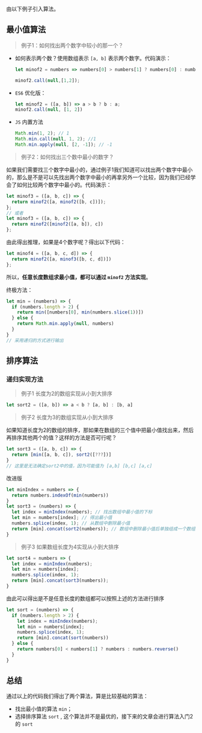 由以下例子引入算法。

## 最小值算法

> 例子1：如何找出两个数字中较小的那一个？

* 如何表示两个数？使用数组表示 `[a, b]` 表示两个数字。代码演示：

  ```js
  let minof2 = numbers => numbers[0] > numbers[1] ? numbers[0] : numbers[1];
  
  minof2.call(null,[1,2]);
  ```

* `ES6` 优化版：

  ```js
  let minof2 = ([a, b]) => a > b ? b : a;
  minof2.call(null, [1, 2])
  ```

* `JS` 内置方法

  ```js
  Math.min(1, 2); // 1
  Math.min.call(null, 1, 2); //1
  Math.min.apply(null, [2, -1]); // -1
  ```

> 例子2：如何找出三个数中最小的数字？

如果我们需要找三个数字中最小的，通过例子1我们知道可以找出两个数字中最小的，那么是不是可以先找出两个数字中最小的再拿另外一个比较，因为我们已经学会了如何比较两个数字中最小的。代码演示：

```js
let minof3 = ([a, b, c]) => {
  return minof2([a, minof2([b, c])]);
};
// 或者
let minof3 = ([a, b, c]) => {
  return minof2([minof2([a, b]), c])
};
```

由此得出推理，如果是4个数字呢？得出以下代码：

```js
let minof4 = ([a, b, c, d]) => {
  return minof2([a, minof3([b, c, d])])
};
```

所以，**任意长度数组求最小值，都可以通过 `minof2` 方法实现**。

终极方法：

```js
let min = (numbers) => {
  if (numbers.length > 2) {
    return min([numbers[0], min(numbers.slice(1))])
  } else {
    return Math.min.apply(null, numbers)
  }
}
// 采用递归的方式进行输出
```

## 排序算法

### 递归实现方法

> 例子1 长度为2的数组实现从小到大排序

```js
let sort2 = ([a, b]) => a < b ? [a, b] : [b, a]
```

> 例子2 长度为3的数组实现从小到大排序

如果知道长度为2的数组的排序，那如果在数组的三个值中把最小值找出来，然后再排序其他两个的值？这样的方法是否可行呢？

```js
let sort3 = ([a, b, c]) => {
  return [min([a, b, c]), sort2([???])]
}
// 这里是无法确定sort2中的值，因为可能值为 [a,b] [b,c] [a,c]
```

改进版

```js
let minIndex = numbers => {
  return numbers.indexOf(min(numbers))
}
let sort3 = (numbers) => {
  let index = minIndex(numbers); // 找出数组中最小值的下标
  let min = numbers[index]; // 得出最小值
  numbers.splice(index, 1); // 从数组中删除最小值
  return [min].concat(sort2(numbers)); // 数组中删除最小值后单独组成一个数组，然后再通过两个值的排列，再组合为一个新数组
}
```

> 例子3 如果数组长度为4实现从小到大排序

```js
let sort4 = numbers => {
  let index = minIndex(numbers);
  let min = numbers[index];
  numbers.splice(index, 1);
  return [min].concat(sort3(numbers));
}
```

由此可以得出是不是任意长度的数组都可以按照上述的方法进行排序

```js
let sort = (numbers) => {
  if (numbers.length > 2) {
    let index = minIndex(numbers);
    let min = numbers[index];
    numbers.splice(index, 1);
    return [min].concat(sort(numbers))
  } else {
    return numbers[0] < numbers[1] ? numbers : numbers.reverse()
  }
}
```

## 总结

通过以上的代码我们得出了两个算法，算是比较基础的算法：

* 找出最小值的算法 `min`；
* 选择排序算法 `sort` , 这个算法并不是最优的，接下来的文章会进行算法入门2的 `sort`